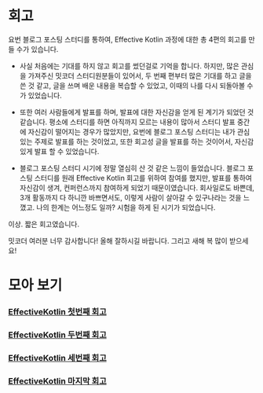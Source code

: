 # 회고

요번 블로그 포스팅 스터디를 통하여, Effective Kotlin 과정에 대한 총 4편의 회고를 만들 수가 있습니다.

- 사실 처음에는 기대를 하지 않고 회고를 썼던걸로 기억을 합니다. 하지만, 많은 관심을 가져주신 밋코더 스터디원분들이 있어서, 두 번째 편부터 많은 기대를 하고 글을 쓴 것 같고, 글을 쓰며 배운 내용을 복습할 수 있었고, 이때의 나를 다시 되돌아볼 수가 있었습니다.

- 또한 여러 사람들에게 발표를 하며, 발표에 대한 자신감을 얻게 된 계기가 되었던 것 같습니다. 평소에 스터디를 하면 아직까지 모르는 내용이 많아서 스터디 발표 중간에 자신감이 떨어지는 경우가 많았지만, 요번에 블로그 포스팅 스터디는 내가 관심 있는 주제로 발표를 하는 것이었고, 또한 회고성 글을 발표를 하는 것이어서, 자신감 있게 발표 할 수 있었습니다.

-  블로그 포스팅 스터디 시기에 정말 열심히 산 것 같은 느낌이 들었습니다. 블로그 포스팅 스터디를 원래 Effective Kotlin 회고를 위하여 참여를 했지만, 발표를 통하여 자신감이 생겨, 컨퍼런스까지 참여하게 되었기 때문이였습니다. 회사일로도 바쁜데, 3개 활동까지 다 하니깐 바쁘면서도, 이렇게 사람이 살아갈 수 있구나라는 것을 느꼈고. 나의 한계는 어느정도 일까? 시험을 하게 된 시기가 되었습니다.

이상. 짧은 회고였습니다.

밋코더 여러분 너무 감사합니다! 올해 잘하시길 바랍니다. 그리고 새해 복 많이 받으세요!


# 모아 보기

### [EffectiveKotlin 첫번째 회고](https://github.com/Meet-Coder-Study/posting-review/blob/master/hyoungJune/2021-10-28-effectiveKotlin-1week.md)
### [EffectiveKotlin 두번째 회고](https://github.com/Meet-Coder-Study/posting-review/blob/master/hyoungJune/2021-11-11-effectiveKotlin-2week.md)
### [EffectiveKotlin 세번째 회고](https://github.com/Meet-Coder-Study/posting-review/blob/master/hyoungJune/2021-12-13-effectiveKotlin-3week.md)
### [EffectiveKotlin 마지막 회고](https://github.com/Meet-Coder-Study/posting-review/blob/master/hyoungJune/2021-12-17-effectiveKotlin-4week.md)

